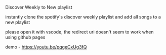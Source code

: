 Discover Weekly to New playlist

instantly clone the spotify's discover weekly playlist and add all songs to a new playlist

please open it with vscode, the redirect uri doesn't seem to work when using github pages

demo - https://youtu.be/pqgeCxUg3fQ
